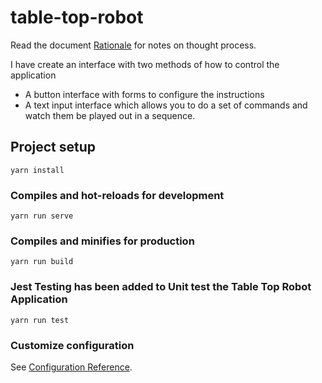 # table-top-robot

Read the document [Rationale](RATIONALE.md) for notes on thought process.

I have create an interface with two methods of how to control the application
- A button interface with forms to configure the instructions
- A text input interface which allows you to do a set of commands and watch them be played out in a sequence.



## Project setup
```
yarn install
```

### Compiles and hot-reloads for development
```
yarn run serve
```

### Compiles and minifies for production
```
yarn run build
```

### Jest Testing has been added to Unit test the Table Top Robot Application
```
yarn run test
```

### Customize configuration
See [Configuration Reference](https://cli.vuejs.org/config/).
